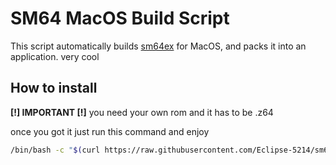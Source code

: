 # SM64 MacOS Build Script

This script automatically builds [sm64ex](https://github.com/sm64pc/sm64ex) for MacOS, and packs it into an application. very cool

## How to install

**\[!\] IMPORTANT \[!\]**
you need your own rom and it has to be .z64

once you got it just run this command and enjoy

```bash
/bin/bash -c "$(curl https://raw.githubusercontent.com/Eclipse-5214/sm64-MacOS/main/build-sm64.sh)"
```

